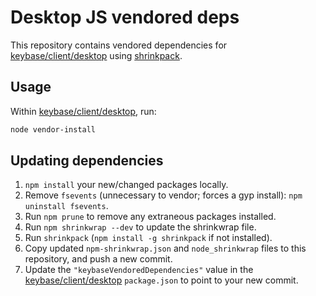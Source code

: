# Desktop JS vendored deps

This repository contains vendored dependencies for [keybase/client/desktop][keybase/client/desktop] using [shrinkpack][shrinkpack].


## Usage

Within [keybase/client/desktop][keybase/client/desktop], run:

```sh
node vendor-install
```


## Updating dependencies

1. `npm install` your new/changed packages locally.
1. Remove `fsevents` (unnecessary to vendor; forces a gyp install): `npm uninstall fsevents`.
1. Run `npm prune` to remove any extraneous packages installed.
1. Run `npm shrinkwrap --dev` to update the shrinkwrap file.
1. Run `shrinkpack` (`npm install -g shrinkpack` if not installed).
1. Copy updated `npm-shrinkwrap.json` and `node_shrinkwrap` files to this repository, and push a new commit.
1. Update the `"keybaseVendoredDependencies"` value in the [keybase/client/desktop][keybase/client/desktop] `package.json` to point to your new commit.


[keybase/client/desktop]: https://github.com/keybase/client/tree/master/desktop
[shrinkpack]: https://github.com/JamieMason/shrinkpack/

